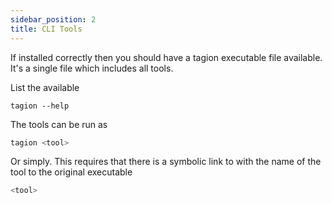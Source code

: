 ```yaml
---
sidebar_position: 2
title: CLI Tools 
---
```


If installed correctly then you should have a tagion executable file available.
It's a single file which includes all tools.

List the available
```
tagion --help
```

The tools can be run as

```bash
tagion <tool>
```

Or simply.
This requires that there is a symbolic link to with the name of the tool to the original executable
```bash
<tool>
```

